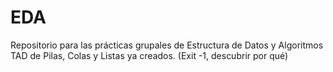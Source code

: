 # EDA
Repositorio para las prácticas grupales de Estructura de Datos y Algoritmos
TAD de Pilas, Colas y Listas ya creados. (Exit -1, descubrir por qué)

